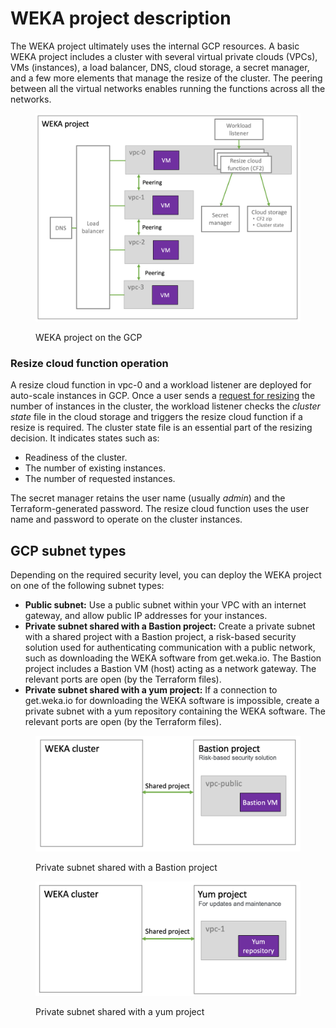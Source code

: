 # WEKA project description

The WEKA project ultimately uses the internal GCP resources. A basic WEKA project includes a cluster with several virtual private clouds (VPCs), VMs (instances), a load balancer, DNS, cloud storage, a secret manager, and a few more elements that manage the resize of the cluster. The peering between all the virtual networks enables running the functions across all the networks.

<figure><img src="../../.gitbook/assets/GCP_puplic_network.png" alt="" width="563"><figcaption><p>WEKA project on the GCP</p></figcaption></figure>

### Resize cloud function operation

A resize cloud function in vpc-0 and a workload listener are deployed for auto-scale instances in GCP. Once a user sends a [request for resizing](auto-scale-instances-in-gcp.md) the number of instances in the cluster, the workload listener checks the _cluster state_ file in the cloud storage and triggers the resize cloud function if a resize is required. The cluster state file is an essential part of the resizing decision. It indicates states such as:

* Readiness of the cluster.
* The number of existing instances.
* The number of requested instances.

The secret manager retains the user name (usually _admin_) and the Terraform-generated password. The resize cloud function uses the user name and password to operate on the cluster instances.

## GCP subnet types

Depending on the required security level, you can deploy the WEKA project on one of the following subnet types:

* **Public subnet:** Use a public subnet within your VPC with an internet gateway, and allow public IP addresses for your instances.
* **Private subnet shared with a Bastion project:** Create a private subnet with a shared project with a Bastion project, a risk-based security solution used for authenticating communication with a public network, such as downloading the WEKA software from get.weka.io. The Bastion project includes a Bastion VM (host) acting as a network gateway. The relevant ports are open (by the Terraform files).&#x20;
* **Private subnet shared with a yum project:** If a connection to get.weka.io for downloading the WEKA software is impossible, create a private subnet with a yum repository containing the WEKA software. The relevant ports are open (by the Terraform files).

<figure><img src="../../.gitbook/assets/GCP_weka_with_bastion_project.png" alt="" width="563"><figcaption><p>Private subnet shared with a Bastion project </p></figcaption></figure>

<figure><img src="../../.gitbook/assets/GCP_weka_with_yum_project.png" alt="" width="563"><figcaption><p>Private subnet shared with a yum project </p></figcaption></figure>
